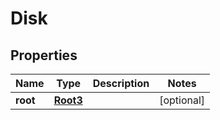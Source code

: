 

# Disk


## Properties

Name | Type | Description | Notes
------------ | ------------- | ------------- | -------------
**root** | [**Root3**](Root3.md) |  |  [optional]



